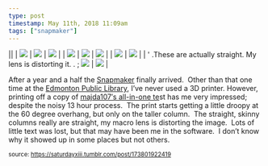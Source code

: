 ```yaml
---
type: post
timestamp: May 11th, 2018 11:09am
tags: ["snapmaker"]
---
```


||  | <img src="https://saturdayxiii.github.io/media/173801922419_1.jpg"/> | <img src="https://saturdayxiii.github.io/media/173801922419_2.jpg"/> | <img src="https://saturdayxiii.github.io/media/173801922419_3.jpg"/> |
| <img src="https://saturdayxiii.github.io/media/173801922419_4.jpg"/> | <img src="https://saturdayxiii.github.io/media/173801922419_5.jpg"/> | <img src="https://saturdayxiii.github.io/media/173801922419_6.jpg"/> |
| <img src="https://saturdayxiii.github.io/media/173801922419_7.jpg"/> | <img src="https://saturdayxiii.github.io/media/173801922419_8.jpg"/> |  |
' .These are actually straight.  My lens is distorting it.  . 
;
 <img src="https://saturdayxiii.github.io/media/173801922419_9.jpg"/> | <img src="https://saturdayxiii.github.io/media/173801922419_10.jpg"/> |

After a year and a half the <a href="http://www.snapmaker.com" target="_blank">Snapmaker</a> finally arrived.  Other than that one time at the <a href="https://www.epl.ca/browse_program/makerspace/" target="_blank">Edmonton Public Library</a>, I’ve never used a 3D printer.
However, printing off a copy of <a href="https://www.thingiverse.com/thing:2656594" target="_blank">majda107′s all-in-one te</a>st has me very impressed; despite the noisy 13 hour process.  The print starts getting a little droopy at the 60 degree overhang, but only on the taller column.  The straight, skinny columns really are straight, my macro lens is distorting the image.  Lots of little text was lost, but that may have been me in the software.  I don’t know why it showed up in some places but not others.
 
  
<small>source: https://saturdayxiii.tumblr.com/post/173801922419</small>